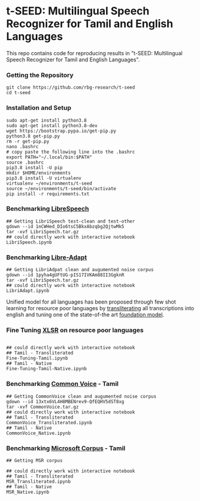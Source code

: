 # t-SEED: Multilingual Speech Recognizer for Tamil and English Languages
This repo contains code for reproducing results in "t-SEED: Multilingual Speech Recognizer for Tamil and English Languages".

### Getting the Repository
```angular2html
git clone https://github.com/rbg-research/t-seed
cd t-seed
```

### Installation and Setup
```angular2html
sudo apt-get install python3.8
sudo apt-get install python3.8-dev
wget https://bootstrap.pypa.io/get-pip.py
python3.8 get-pip.py
rm -r get-pip.py
nano .bashrc
# copy paste the following line into the .bashrc
export PATH="~/.local/bin:$PATH"
source .bashrc
pip3.8 install -U pip
mkdir $HOME/environments
pip3.8 install -U virtualenv
virtualenv ~/environments/t-seed
source ~/environments/t-seed/bin/activate
pip install -r requirements.txt
```

### Benchmarking [LibreSpeech](https://www.openslr.org/12/)

```angular2html
## Getting LibriSpeech test-clean and test-other
gdown --id 1nCWHed_DIo6tsC5BkxAbzqbg2QjtwMk5
tar -xvf LibriSpeech.tar.gz
## could directly work with interactive notebook
LibriSpeech.ipynb
```

### Benchmarking [Libre-Adapt](https://github.com/akhilmathurs/libriadapt)

```angular2html
## Getting LibriAdpat clean and augumented noise corpus
gdown --id 1pyha4gUFtUG-pIS17IVKAm88II3GgknR
tar -xvf LibriSpeech.tar.gz
## could directly work with interactive notebook
LibriAdapt.ipynb
```

Unified model for all languages has been proposed through few shot learning for resource poor languages by [transliterating](https://arxiv.org/abs/1611.06722) all transcriptions into english and tuning one of the state-of-the art [foundation model](https://huggingface.co/transformers/model_doc/xlsr_wav2vec2.html).

### Fine Tuning [XLSR](https://arxiv.org/abs/2006.13979) on resource poor languages
```angular2html

## could directly work with interactive notebook
## Tamil - Transliterated
Fine-Tuning-Tamil.ipynb
## Tamil - Native
Fine-Tuning-Tamil-Native.ipynb
```

### Benchmarking [Common Voice](https://commonvoice.mozilla.org/en/datasets) - Tamil
```angular2html
## Getting CommonVoice clean and augumented noise corpus
gdown --id 13xtx6VL4H8MBENrev9-QfEQHV5dST8xg
tar -xvf CommonVoice.tar.gz
## could directly work with interactive notebook
## Tamil - Transliterated
CommonVoice_Transliterated.ipynb
## Tamil - Native
CommonVoice_Native.ipynb
```


### Benchmarking [Microsoft Corpus](https://msropendata.com/datasets/7230b4b1-912d-400e-be58-f84e0512985e) - Tamil
```angular2html
## Getting MSR corpus

## could directly work with interactive notebook
## Tamil - Transliterated
MSR_Transliterated.ipynb
## Tamil - Native
MSR_Native.ipynb
```
